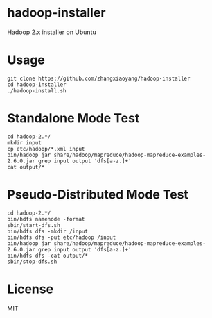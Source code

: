 hadoop-installer
===

Hadoop 2.x installer on Ubuntu

Usage
===

```
git clone https://github.com/zhangxiaoyang/hadoop-installer
cd hadoop-installer
./hadoop-install.sh
```

Standalone Mode Test
===

```
cd hadoop-2.*/
mkdir input
cp etc/hadoop/*.xml input
bin/hadoop jar share/hadoop/mapreduce/hadoop-mapreduce-examples-2.6.0.jar grep input output 'dfs[a-z.]+'
cat output/*
```
Pseudo-Distributed Mode Test
===

```
cd hadoop-2.*/
bin/hdfs namenode -format
sbin/start-dfs.sh
bin/hdfs dfs -mkdir /input
bin/hdfs dfs -put etc/hadoop /input
bin/hadoop jar share/hadoop/mapreduce/hadoop-mapreduce-examples-2.6.0.jar grep input output 'dfs[a-z.]+'
bin/hdfs dfs -cat output/*
sbin/stop-dfs.sh
```

License
===

MIT
